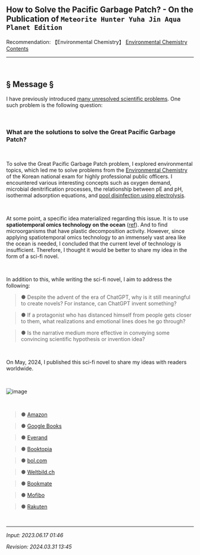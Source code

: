 ## **How to Solve the Pacific Garbage Patch?** - On the Publication of `Meteorite Hunter Yuha Jin Aqua Planet Edition`

Recommendation: 【Environmental Chemistry】 [Environmental Chemistry Contents](https://jb243.github.io/pages/1423)

---

<br>

## **§ Message §**

I have previously introduced [many unresolved scientific problems](https://jb243.github.io/pages/242). One such problem is the following question:

<br>

### What are the solutions to solve the Great Pacific Garbage Patch?

<br>

To solve the Great Pacific Garbage Patch problem, I explored environmental topics, which led me to solve problems from the [Environmental Chemistry](https://jb243.github.io/pages/1423) of the Korean national exam for highly professional public officers. I encountered various interesting concepts such as oxygen demand, microbial denitrification processes, the relationship between pE and pH, isothermal adsorption equations, and [pool disinfection using electrolysis](https://jb243.github.io/pages/1527).

<br>

At some point, a specific idea materialized regarding this issue. It is to use **spatiotemporal omics technology on the ocean**
([ref](https://www.biorxiv.org/content/10.1101/2023.05.31.542821v1.full)). And to find microorganisms that have plastic decomposition activity. However, since applying spatiotemporal omics technology to an immensely vast area like the ocean is needed, I concluded that the current level of technology is insufficient. Therefore, I thought it would be better to share my idea in the form of a sci-fi novel.

<br>

In addition to this, while writing the sci-fi novel, I aim to address the following:

> ● Despite the advent of the era of ChatGPT, why is it still meaningful to create novels? For instance, can ChatGPT invent something?

> ● If a protagonist who has distanced himself from people gets closer to them, what realizations and emotional lines does he go through?

> ● Is the narrative medium more effective in conveying some convincing scientific hypothesis or invention idea?

<br>

On May, 2024, I published this sci-fi novel to share my ideas with readers worldwide.

<br>

![image](https://github.com/JB243/jb243.github.io/assets/55747737/d1fa81b7-b3dc-4348-99d6-981c413eba36)

<br>

> ● [Amazon](https://www.amazon.com/Meteorite-Hunter-Yuha-Aqua-Planet-ebook/dp/B0D3L1TK1W/ref=sr_1_1?crid=36NRRKZJVJG8X&dib=eyJ2IjoiMSJ9.U_30s1pF4C7dgQ5WrCH_WndwTdA5qTaSY8hm4dIKxP4.UdgY1XvtIsLSyWUXfWncQTa675IgyLkuuTvSpFT4Ddk&dib_tag=se&keywords=meteorite+hunter+yuha+jin&qid=1716136284&s=books&sprefix=meteorite+hunter+yuha+j%2Cstripbooks-intl-ship%2C255&sr=1-1) 

> ● [Google Books](https://books.google.com/books/about/Meteorite_Hunter_Yuha_Jin_Aqua_Planet_Ed.html?id=fnAGEQAAQBAJ) 

> ● [Everand](https://www.everand.com/book/730444434/Meteorite-Hunter-Yuha-Jin-Aqua-Planet-Edition) 

> ● [Booktopia](https://www.booktopia.com.au/meteorite-hunter-yuha-jin-aqua-planet-edition-eunjolee/ebook/9791198708014.html) 

> ● [bol.com](https://www.bol.com/nl/nl/p/meteorite-hunter-yuha-jin-aqua-planet-edition/9300000179148745/) 

> ● [Weltbild.ch](https://www.weltbild.ch/artikel/ebook/meteorite-hunter-yuha-jin-aqua-planet-edition_43825218-1) 

> ● [Bookmate](https://bookmate.com/books/t-fiction-en/t-science-fiction/206?af_ad=ru&af_channel=email&c=mail090622&pid=bmj&utm_campaign=mail090622&utm_content=ru&utm_medium=email&utm_source=bmj) 

> ● [Mofibo](https://mofibo.com/dk/publishers/%EC%9D%B4%EC%A6%88%EA%B7%B8%EB%A6%AC%EB%AF%BC-izgrimean-55731) 

> ● [Rakuten](https://books.rakuten.co.jp/rk/8073f12cf57f3301a7b7f778979bcb8d/?l-id=search-c-item-text-05) 

<br>

---

_Input: 2023.06.17 01:46_

_Revision: 2024.03.31 13:45_
